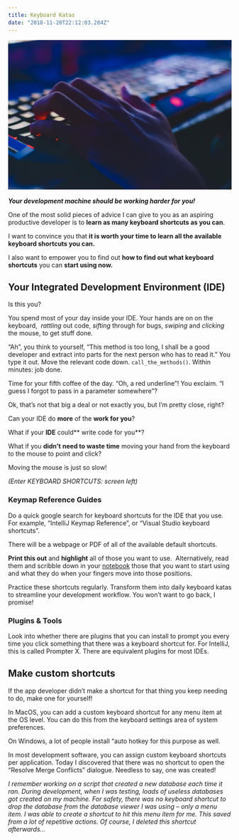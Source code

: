 ```yaml
---
title: Keyboard Katas
date: "2018-11-20T22:12:03.284Z"
---
```


![Keyboard and hand](./action-blur-close-up-735911-1.jpg)

**_Your development machine should be working harder for you!_**

One of the most solid pieces of advice I can give to you as an aspiring productive developer is to 
**learn as many keyboard shortcuts as you can**.

I want to convince you that **it is worth your time to learn all the available keyboard shortcuts you can.**

I also want to empower you to find out **how to find out what keyboard shortcuts** you can **start using now.**

## Your Integrated Development Environment (IDE)

Is this you?

You spend most of your day inside your IDE. Your hands are on on the keyboard,  _rattling_ out code, _sifting_ through 
for bugs, _swiping_ and _clicking_ the mouse, to get stuff done.

“Ah”, you think to yourself, “This method is too long, I shall be a good developer and extract into parts for the next 
person who has to read it.” You type it out. Move the relevant code down. `call_the_methods()`. Within minutes: job done.

Time for your fifth coffee of the day. “Oh, a red underline”! You exclaim. “I guess I forgot to pass in a parameter 
somewhere”?

Ok, that’s not that big a deal or not exactly you, but I’m pretty close, right?

Can your IDE do **more** of the **work for you**?

What if your **IDE** could** write code for you**?

What if you **didn’t** **need to waste time** moving your hand from the keyboard to the mouse to point and click?

Moving the mouse is just so slow!

_(Enter KEYBOARD SHORTCUTS: screen left)_

### Keymap Reference Guides

Do a quick google search for keyboard shortcuts for the IDE that you use. For example, “IntelliJ Keymap Reference”, 
or “Visual Studio keyboard shortcuts”.

There will be a webpage or PDF of all of the available default shortcuts.

**Print this out** and **highlight** all of those you want to use. 
Alternatively, read them and scribble down in 
your [notebook](/why-i-keep-a-paper-notebook/) those that you want to 
start using and what they do when your fingers move into those positions.

Practice these shortcuts regularly. Transform them into daily keyboard katas to streamline your development workflow. 
You won’t want to go back, I promise!

### Plugins & Tools

Look into whether there are plugins that you can install to prompt you every time you click something that there was a 
keyboard shortcut for. For IntelliJ, this is called Prompter X. There are equivalent plugins for most IDEs.

## Make custom shortcuts

If the app developer didn’t make a shortcut for that thing you keep needing to do, make one for yourself!

In MacOS, you can add a custom keyboard shortcut for any menu item at the OS level. You can do this from the keyboard 
settings area of system preferences.

On Windows, a lot of people install “auto hotkey for this purpose as well.

In most development software, you can assign custom keyboard shortcuts per application. Today I discovered that there 
was no shortcut to open the “Resolve Merge Conflicts” dialogue. Needless to say, one was created!

_I remember working on a script that created a new database each time it ran. During development, when I was testing, 
loads of useless databases got created on my machine. For safety, there was no keyboard shortcut to drop the database 
from the database viewer I was using – only a menu item. I was able to create a shortcut to hit this menu item for me. 
This saved from a lot of repetitive actions. Of course, I deleted this shortcut afterwards…_